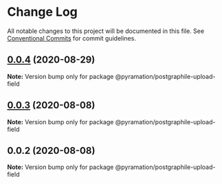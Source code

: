 # Change Log

All notable changes to this project will be documented in this file.
See [Conventional Commits](https://conventionalcommits.org) for commit guidelines.

## [0.0.4](https://github.com/pyramation/uploads/compare/@pyramation/postgraphile-upload-field@0.0.3...@pyramation/postgraphile-upload-field@0.0.4) (2020-08-29)

**Note:** Version bump only for package @pyramation/postgraphile-upload-field





## [0.0.3](https://github.com/pyramation/uploads/compare/@pyramation/postgraphile-upload-field@0.0.2...@pyramation/postgraphile-upload-field@0.0.3) (2020-08-08)

**Note:** Version bump only for package @pyramation/postgraphile-upload-field





## 0.0.2 (2020-08-08)

**Note:** Version bump only for package @pyramation/postgraphile-upload-field
